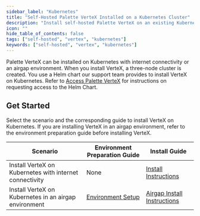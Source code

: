 ```yaml
---
sidebar_label: "Kubernetes"
title: "Self-Hosted Palette VerteX Installed on a Kubernetes Cluster"
description: "Install self-hosted Palette VerteX on an existing Kubernetes cluster."
icon: ""
hide_table_of_contents: false
tags: ["self-hosted", "vertex", "kubernetes"]
keywords: ["self-hosted", "vertex", "kubernetes"]
---
```


Palette VerteX can be installed on Kubernetes with internet connectivity or an airgap environment. When you install
VerteX, a three-node cluster is created. You use a Helm chart our support team provides to install VerteX on Kubernetes.
Refer to [Access Palette VerteX](../vertex.md#access-palette-vertex) for instructions on requesting access to the Helm
Chart.

## Get Started

Select the scenario and the corresponding guide to install VerteX on Kubernetes. If you are installing VerteX in an
airgap environment, refer to the environment preparation guide before installing VerteX.

| Scenario                                                | Environment Preparation Guide                            | Install Guide                                      |
| ------------------------------------------------------- | -------------------------------------------------------- | -------------------------------------------------- |
| Install VerteX on Kubernetes with internet connectivity | None                                                     | [Install Instructions](./install/non-airgap.md)    |
| Install VerteX on Kubernetes in an airgap environment   | [Environment Setup](./setup/airgap/environment-setup.md) | [Airgap Install Instructions](./install/airgap.md) |
